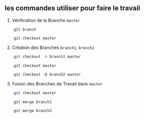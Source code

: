 
##  les commandes  utiliser  pour faire le travail 

1. Vérification de la Branche `master`

```shell
    git branch
```
```shell
    git checkout master
```
2. Création des Branches `branch1`, `branch2` 

```bash
    git checkout -b branch1 master  
```
```shell
    git checkout master  
```
```shell
    git checkout -b branch2 master  
```

3. Fusion des Branches de Travail dans `master`

```bash
    git checkout master  
```
```shell
    git merge branch1 
```
```shell
    git merge branch2   
```
